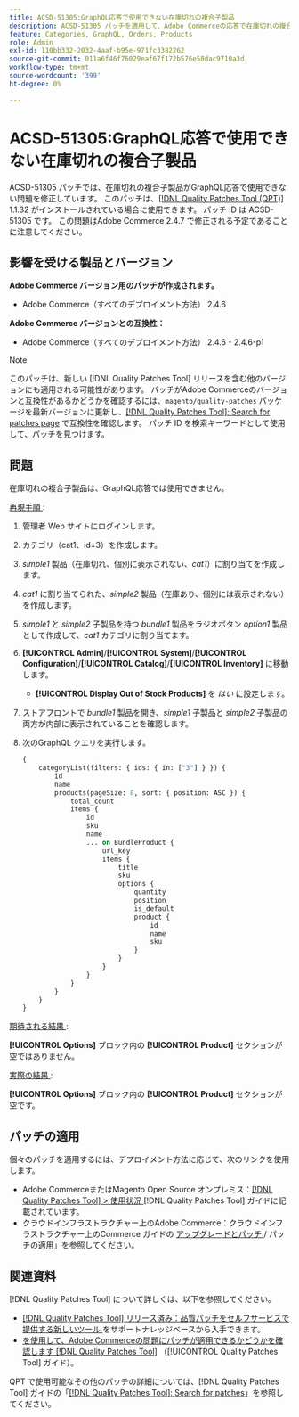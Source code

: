 ```yaml
---
title: ACSD-51305:GraphQL応答で使用できない在庫切れの複合子製品
description: ACSD-51305 パッチを適用して、Adobe Commerceの応答で在庫切れの複合子製品を使用できないGraphQLの問題を修正してください。
feature: Categories, GraphQL, Orders, Products
role: Admin
exl-id: 110bb332-2032-4aaf-b95e-971fc3382262
source-git-commit: 011a6f46f76029eaf67f172b576e58dac9710a3d
workflow-type: tm+mt
source-wordcount: '399'
ht-degree: 0%

---
```


# ACSD-51305:GraphQL応答で使用できない在庫切れの複合子製品

ACSD-51305 パッチでは、在庫切れの複合子製品がGraphQL応答で使用できない問題を修正しています。 このパッチは、[[!DNL Quality Patches Tool (QPT)]](https://experienceleague.adobe.com/en/docs/commerce-operations/tools/quality-patches-tool/quality-patches-tool-to-self-serve-quality-patches) 1.1.32 がインストールされている場合に使用できます。 パッチ ID は ACSD-51305 です。 この問題はAdobe Commerce 2.4.7 で修正される予定であることに注意してください。

## 影響を受ける製品とバージョン

**Adobe Commerce バージョン用のパッチが作成されます。**

* Adobe Commerce（すべてのデプロイメント方法） 2.4.6

**Adobe Commerce バージョンとの互換性：**

* Adobe Commerce（すべてのデプロイメント方法） 2.4.6 - 2.4.6-p1

>[!NOTE]
>
>このパッチは、新しい [!DNL Quality Patches Tool] リリースを含む他のバージョンにも適用される可能性があります。 パッチがAdobe Commerceのバージョンと互換性があるかどうかを確認するには、`magento/quality-patches` パッケージを最新バージョンに更新し、[[!DNL Quality Patches Tool]: Search for patches page](https://experienceleague.adobe.com/tools/commerce-quality-patches/index.html) で互換性を確認します。 パッチ ID を検索キーワードとして使用して、パッチを見つけます。

## 問題

在庫切れの複合子製品は、GraphQL応答では使用できません。

<u> 再現手順 </u>:

1. 管理者 Web サイトにログインします。
1. カテゴリ（cat1、id=3）を作成します。
1. *simple1* 製品（在庫切れ、個別に表示されない、*cat1*）に割り当てを作成します。
1. *cat1* に割り当てられた、*simple2* 製品（在庫あり、個別には表示されない）を作成します。
1. *simple1* と *simple2* 子製品を持つ *bundle1* 製品をラジオボタン *option1* 製品として作成して、*cat1* カテゴリに割り当てます。
1. **[!UICONTROL Admin]**/**[!UICONTROL System]**/**[!UICONTROL Configuration]**/**[!UICONTROL Catalog]**/**[!UICONTROL Inventory]** に移動します。

   * **[!UICONTROL Display Out of Stock Products]** を *はい* に設定します。

1. ストアフロントで *bundle1* 製品を開き、*simple1* 子製品と *simple2* 子製品の両方が内部に表示されていることを確認します。
1. 次のGraphQL クエリを実行します。

   ```GraphQL
   {
       categoryList(filters: { ids: { in: ["3"] } }) {
           id
           name
           products(pageSize: 8, sort: { position: ASC }) {
               total_count
               items {
                   id
                   sku
                   name
                   ... on BundleProduct {
                       url_key
                       items {
                           title
                           sku
                           options {
                               quantity
                               position
                               is_default
                               product {
                                   id
                                   name
                                   sku
                               }
                           }
                       }
                   }
               }
           }
       }
   }
   ```

<u> 期待される結果 </u>:

**[!UICONTROL Options]** ブロック内の **[!UICONTROL Product]** セクションが空ではありません。

<u> 実際の結果 </u>:

**[!UICONTROL Options]** ブロック内の **[!UICONTROL Product]** セクションが空です。

## パッチの適用

個々のパッチを適用するには、デプロイメント方法に応じて、次のリンクを使用します。

* Adobe CommerceまたはMagento Open Source オンプレミス：[[!DNL Quality Patches Tool] > 使用状況 ](/help/tools/quality-patches-tool/usage.md) [!DNL Quality Patches Tool] ガイドに記載されています。
* クラウドインフラストラクチャー上のAdobe Commerce：クラウドインフラストラクチャー上のCommerce ガイドの [ アップグレードとパッチ ](https://experienceleague.adobe.com/docs/commerce-cloud-service/user-guide/develop/upgrade/apply-patches.html)/ パッチの適用」を参照してください。

## 関連資料

[!DNL Quality Patches Tool] について詳しくは、以下を参照してください。

* [[!DNL Quality Patches Tool]  リリース済み：品質パッチをセルフサービスで提供する新しいツール ](https://experienceleague.adobe.com/en/docs/commerce-operations/tools/quality-patches-tool/quality-patches-tool-to-self-serve-quality-patches) をサポートナレッジベースから入手できます。
* [ を使用して、Adobe Commerceの問題にパッチが適用できるかどうかを確認します  [!DNL Quality Patches Tool]](/help/tools/quality-patches-tool/patches-available-in-qpt/check-patch-for-magento-issue-with-magento-quality-patches.md) （[!UICONTROL Quality Patches Tool] ガイド）。


QPT で使用可能なその他のパッチの詳細については、[!DNL Quality Patches Tool] ガイドの「[[!DNL Quality Patches Tool]: Search for patches](https://experienceleague.adobe.com/tools/commerce-quality-patches/index.html)」を参照してください。
